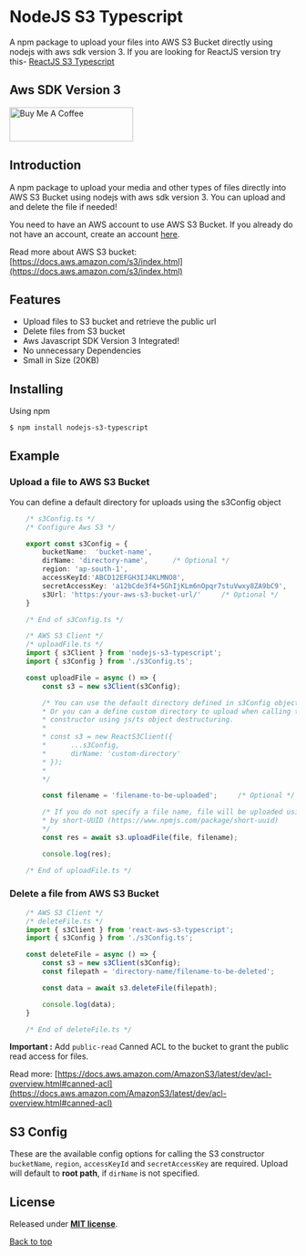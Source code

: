 # NodeJS S3 Typescript

A npm package to upload your files into AWS S3 Bucket directly using nodejs with aws sdk version 3. If you are looking for ReactJS version try this- <a href="https://www.npmjs.com/package/react-s3-typescript">ReactJS S3 Typescript</a>


## Aws SDK Version 3

<a href="https://www.buymeacoffee.com/siamahnaf" target="_blank"><img src="https://cdn.buymeacoffee.com/buttons/v2/default-yellow.png" alt="Buy Me A Coffee" style="height: 60px !important;width: 217px !important;" ></a>

## Introduction

A npm package to upload your media and other types of files directly into AWS S3 Bucket using nodejs with aws sdk version 3. You can upload and and delete the file if needed!

You need to have an AWS account to use AWS S3 Bucket. If you already do not have an account, create an account [here](https://console.aws.amazon.com).

Read more about AWS S3 bucket: [https://docs.aws.amazon.com/s3/index.html](https://docs.aws.amazon.com/s3/index.html)

## Features

- Upload files to S3 bucket and retrieve the public url
- Delete files from S3 bucket
- Aws Javascript SDK Version 3 Integrated!
- No unnecessary Dependencies
- Small in Size (20KB)

## Installing

Using npm

```bash
$ npm install nodejs-s3-typescript
```

## Example

### Upload a file to AWS S3 Bucket

You can define a default directory for uploads using the s3Config object

```typescript
    /* s3Config.ts */
    /* Configure Aws S3 */

    export const s3Config = {
        bucketName:  'bucket-name',
        dirName: 'directory-name',      /* Optional */
        region: 'ap-south-1',
        accessKeyId:'ABCD12EFGH3IJ4KLMNO8',
        secretAccessKey: 'a12bCde3f4+5GhIjKLm6nOpqr7stuVwxy8ZA9bC9',
        s3Url: 'https:/your-aws-s3-bucket-url/'     /* Optional */
    }

    /* End of s3Config.ts */
```

```typescript
    /* AWS S3 Client */
    /* uploadFile.ts */
    import { s3Client } from 'nodejs-s3-typescript';
    import { s3Config } from './s3Config.ts';

    const uploadFile = async () => {
        const s3 = new s3Client(s3Config);

        /* You can use the default directory defined in s3Config object
        * Or you can a define custom directory to upload when calling the
        * constructor using js/ts object destructuring.
        * 
        * const s3 = new ReactS3Client({
        *      ...s3Config,
        *      dirName: 'custom-directory'
        * });
        * 
        */

        const filename = 'filename-to-be-uploaded';     /* Optional */

        /* If you do not specify a file name, file will be uploaded using uuid generated 
        * by short-UUID (https://www.npmjs.com/package/short-uuid)
        */
        const res = await s3.uploadFile(file, filename);

        console.log(res);

    /* End of uploadFile.ts */
```

### Delete a file from AWS S3 Bucket

```typescript
    /* AWS S3 Client */
    /* deleteFile.ts */
    import { s3Client } from 'react-aws-s3-typescript';
    import { s3Config } from './s3Config.ts';

    const deleteFile = async () => {
        const s3 = new s3Client(s3Config);
        const filepath = 'directory-name/filename-to-be-deleted';

        const data = await s3.deleteFile(filepath);

        console.log(data);
    }

    /* End of deleteFile.ts */
```

__Important :__ Add `public-read` Canned ACL to the bucket to grant the public read access for files.

Read more: [https://docs.aws.amazon.com/AmazonS3/latest/dev/acl-overview.html#canned-acl](https://docs.aws.amazon.com/AmazonS3/latest/dev/acl-overview.html#canned-acl)

## S3 Config

These are the available config options for calling the S3 constructor `bucketName`, `region`, `accessKeyId` and `secretAccessKey` are required. Upload will default to __root path__, if `dirName` is not specified.

## License

Released under [__MIT license__](https://opensource.org/licenses/MIT).

[Back to top](#nodejs-s3-typescript)
